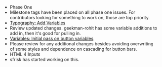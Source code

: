* Phase One
 * Milestone tags have been placed on all phase one issues.  For contributors looking for something to work on, those are top priority.
* [Typography: Add Variables](https://github.com/jquery/css-chassis/pull/139)
 * Review updated changes.  geekman-rohit has some variable additions to add in, then it's good for pulling in.
* [Variables: Initial pass on button variables ](https://github.com/jquery/css-chassis/pull/138)
 * Please review for any additional changes besides avoiding overwriting of some styles and dependence on cascading for button bars.
* HTML 4 Inputs
 * sfrisk has started working on this. 

